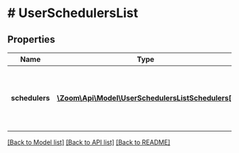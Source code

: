 # # UserSchedulersList

## Properties

Name | Type | Description | Notes
------------ | ------------- | ------------- | -------------
**schedulers** | [**\Zoom\Api\Model\UserSchedulersListSchedulers[]**](UserSchedulersListSchedulers.md) | List of users for whom the current user can schedule meetings. | [optional] 

[[Back to Model list]](../../README.md#documentation-for-models) [[Back to API list]](../../README.md#documentation-for-api-endpoints) [[Back to README]](../../README.md)



